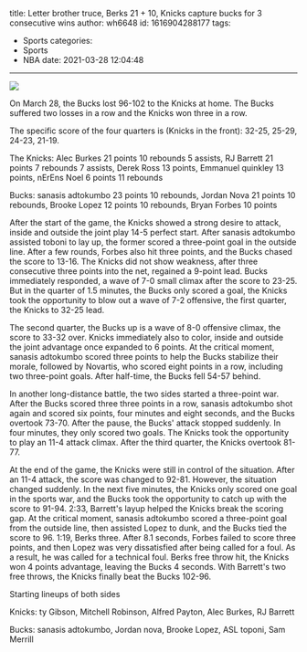 title: Letter brother truce, Berks 21 + 10, Knicks capture bucks for 3 consecutive wins
author: wh6648
id: 1616904288177
tags: 
- Sports
categories: 
- Sports
- NBA
date: 2021-03-28 12:04:48
---
![](https://p5.itc.cn/images01/20210328/f0fc90e8bd3142a9bbd874bef349ca89.jpeg)


On March 28, the Bucks lost 96-102 to the Knicks at home. The Bucks suffered two losses in a row and the Knicks won three in a row.

The specific score of the four quarters is (Knicks in the front): 32-25, 25-29, 24-23, 21-19.

The Knicks: Alec Burkes 21 points 10 rebounds 5 assists, RJ Barrett 21 points 7 rebounds 7 assists, Derek Ross 13 points, Emmanuel quinkley 13 points, nErEns Noel 6 points 11 rebounds

Bucks: sanasis adtokumbo 23 points 10 rebounds, Jordan Nova 21 points 10 rebounds, Brooke Lopez 12 points 10 rebounds, Bryan Forbes 10 points

After the start of the game, the Knicks showed a strong desire to attack, inside and outside the joint play 14-5 perfect start. After sanasis adtokumbo assisted toboni to lay up, the former scored a three-point goal in the outside line. After a few rounds, Forbes also hit three points, and the Bucks chased the score to 13-16. The Knicks did not show weakness, after three consecutive three points into the net, regained a 9-point lead. Bucks immediately responded, a wave of 7-0 small climax after the score to 23-25. But in the quarter of 1.5 minutes, the Bucks only scored a goal, the Knicks took the opportunity to blow out a wave of 7-2 offensive, the first quarter, the Knicks to 32-25 lead.

The second quarter, the Bucks up is a wave of 8-0 offensive climax, the score to 33-32 over. Knicks immediately also to color, inside and outside the joint advantage once expanded to 6 points. At the critical moment, sanasis adtokumbo scored three points to help the Bucks stabilize their morale, followed by Novartis, who scored eight points in a row, including two three-point goals. After half-time, the Bucks fell 54-57 behind.

In another long-distance battle, the two sides started a three-point war. After the Bucks scored three three points in a row, sanasis adtokumbo shot again and scored six points, four minutes and eight seconds, and the Bucks overtook 73-70. After the pause, the Bucks' attack stopped suddenly. In four minutes, they only scored two goals. The Knicks took the opportunity to play an 11-4 attack climax. After the third quarter, the Knicks overtook 81-77.

At the end of the game, the Knicks were still in control of the situation. After an 11-4 attack, the score was changed to 92-81. However, the situation changed suddenly. In the next five minutes, the Knicks only scored one goal in the sports war, and the Bucks took the opportunity to catch up with the score to 91-94. 2:33, Barrett's layup helped the Knicks break the scoring gap. At the critical moment, sanasis adtokumbo scored a three-point goal from the outside line, then assisted Lopez to dunk, and the Bucks tied the score to 96. 1:19, Berks three. After 8.1 seconds, Forbes failed to score three points, and then Lopez was very dissatisfied after being called for a foul. As a result, he was called for a technical foul. Berks free throw hit, the Knicks won 4 points advantage, leaving the Bucks 4 seconds. With Barrett's two free throws, the Knicks finally beat the Bucks 102-96.

Starting lineups of both sides

Knicks: ty Gibson, Mitchell Robinson, Alfred Payton, Alec Burkes, RJ Barrett

Bucks: sanasis adtokumbo, Jordan nova, Brooke Lopez, ASL toponi, Sam Merrill

